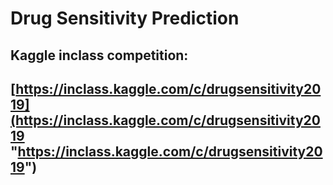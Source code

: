 # Drug Sensitivity Prediction

## Kaggle inclass competition:
## [https://inclass.kaggle.com/c/drugsensitivity2019](https://inclass.kaggle.com/c/drugsensitivity2019 "https://inclass.kaggle.com/c/drugsensitivity2019")
